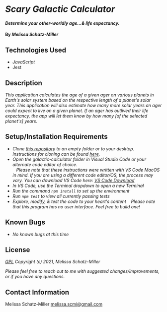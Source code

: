 # _Scary Galactic Calculator_

#### _Determine your other-worldly age...& life expectancy._

#### By _**Melissa Schatz-Miller**_

## Technologies Used

* _JavaScript_
* Jest

## Description

_This application calculates the age of a given ager on various planets in Earth's solar system based on the respective length of a planet's solar year. This application will also estimate how many more solar years an ager could expect to live on a given planet. If an ager has outlived their life expectancy, the app will let them know by how many [of the selected planet's] years._

## Setup/Installation Requirements

* _Clone [this repository](https://github.com/tigertiger/scary-galactic-calculator) to an empty folder or to your desktop.  
Instructions for cloning can be found [here](https://docs.github.com/en/github/creating-cloning-and-archiving-repositories/cloning-a-repository-from-github/cloning-a-repository)._
* _Open the galactic-calculator folder in Visual Studio Code or your alternate code editor of choice._  
&nbsp;&nbsp; _Please note that these instructions were written with VS Code MacOS in mind. If you are using a different code editor/OS, the process may vary. You can download VS Code here: [VS Code Download](https://code.visualstudio.com/download)_
* _In VS Code, use the Terminal dropdown to open a new Terminal_
* _Run the command ```npm install``` to set up the environment_
* _Run ```npm test``` to view all currently passing tests_
* _Explore, modify, & test the code to your heart's content_
&nbsp;&nbsp; _Please note that this program has no user interface. Feel free to build one!_

## Known Bugs

* _No known bugs at this time_

## License

_[GPL](https://opensource.org/licenses/gpl-license)_
_Copyright (c) 2021, Melissa Schatz-Miller_

_Please feel free to reach out to me with suggested changes/improvements, or if you have any questions._

## Contact Information

Melissa Schatz-Miller <melissa.scmi@gmail.com>